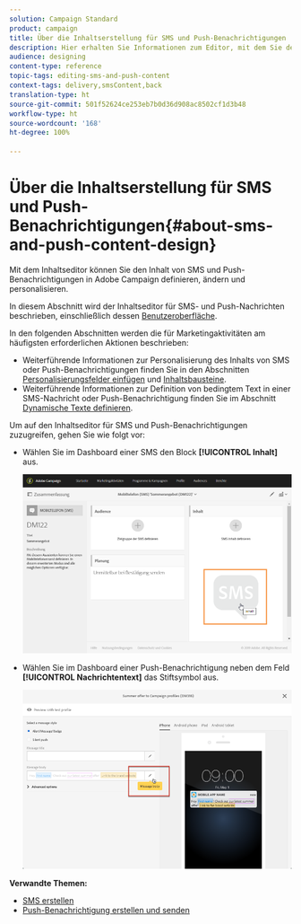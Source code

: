 ```yaml
---
solution: Campaign Standard
product: campaign
title: Über die Inhaltserstellung für SMS und Push-Benachrichtigungen
description: Hier erhalten Sie Informationen zum Editor, mit dem Sie den Inhalt von SMS und Push-Benachrichtigungen in Adobe Campaign ändern können.
audience: designing
content-type: reference
topic-tags: editing-sms-and-push-content
context-tags: delivery,smsContent,back
translation-type: ht
source-git-commit: 501f52624ce253eb7b0d36d908ac8502cf1d3b48
workflow-type: ht
source-wordcount: '168'
ht-degree: 100%

---
```



# Über die Inhaltserstellung für SMS und Push-Benachrichtigungen{#about-sms-and-push-content-design}

Mit dem Inhaltseditor können Sie den Inhalt von SMS und Push-Benachrichtigungen in Adobe Campaign definieren, ändern und personalisieren.

In diesem Abschnitt wird der Inhaltseditor für SMS- und Push-Nachrichten beschrieben, einschließlich dessen [Benutzeroberfläche](../../channels/using/sms-and-push-content-editor-interface.md).

In den folgenden Abschnitten werden die für Marketingaktivitäten am häufigsten erforderlichen Aktionen beschrieben:

* Weiterführende Informationen zur Personalisierung des Inhalts von SMS oder Push-Benachrichtigungen finden Sie in den Abschnitten [Personalisierungsfelder einfügen](../../designing/using/personalization.md#inserting-a-personalization-field) und [Inhaltsbausteine](../../designing/using/personalization.md#adding-a-content-block).
* Weiterführende Informationen zur Definition von bedingtem Text in einer SMS-Nachricht oder Push-Benachrichtigung finden Sie im Abschnitt [Dynamische Texte definieren](../../channels/using/defining-dynamic-text.md).

Um auf den Inhaltseditor für SMS und Push-Benachrichtigungen zuzugreifen, gehen Sie wie folgt vor:

* Wählen Sie im Dashboard einer SMS den Block **[!UICONTROL Inhalt]** aus.

   ![](assets/des_sms_content.png)

* Wählen Sie im Dashboard einer Push-Benachrichtigung neben dem Feld **[!UICONTROL Nachrichtentext]** das Stiftsymbol aus.

   ![](assets/des_push_body.png)

**Verwandte Themen:**

* [SMS erstellen](../../channels/using/creating-an-sms-message.md)
* [Push-Benachrichtigung erstellen und senden](../../channels/using/preparing-and-sending-a-push-notification.md)
